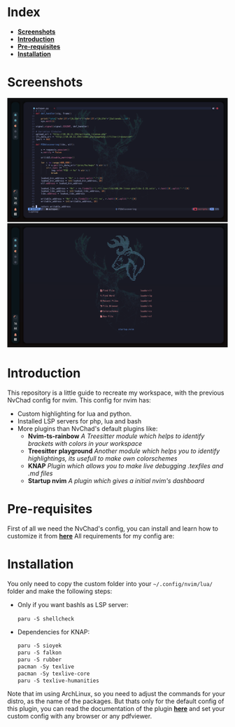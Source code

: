 # Index

- [**Screenshots**](#Screenshots)
- [**Introduction**](#Introduction)
- [**Pre-requisites**](#Pre-requisites)
- [**Installation**](#Installation)

# Screenshots

![img](./images/python_example.png)
![img](./images/dashboard.png)

# Introduction

This repository is a little guide to recreate my workspace, with the previous NvChad config for nvim.
This config for nvim has:

- Custom highlighting for lua and python. 
- Installed LSP servers for php, lua and bash
- More plugins than NvChad's default plugins like:    
  - **Nvim-ts-rainbow** *A Treesitter module which helps to identify brackets with colors in your workspace*
  - **Treesitter playground** *Another module which helps you to identify highlightings, its usefull to make own colorschemes*
  - **KNAP** *Plugin which allows you to make live debugging .texfiles and .md files*
  - **Startup nvim** *A plugin which gives a initial nvim's dashboard*

# Pre-requisites

First of all we need the NvChad's config, you can install and learn how to customize it from [**here**](https://nvchad.github.io/)
All requirements for my config are:

# Installation

You only need to copy the custom folder into your `~/.config/nvim/lua/` folder and make the following steps:

- Only if you want bashls as LSP server:

  `paru -S shellcheck`

- Dependencies for KNAP:


  ```
  paru -S sioyek
  paru -S falkon
  paru -S rubber
  pacman -Sy texlive
  pacman -Sy texlive-core
  paru -S texlive-humanities
  ```

Note that im using ArchLinux, so you need to adjust the commands for your distro, as the name of the packages. 
But thats only for the default config of this plugin, you can read the documentation of the plugin [**here**](https://github.com/frabjous/knap) and set your custom config with any browser or any pdfviewer. 



